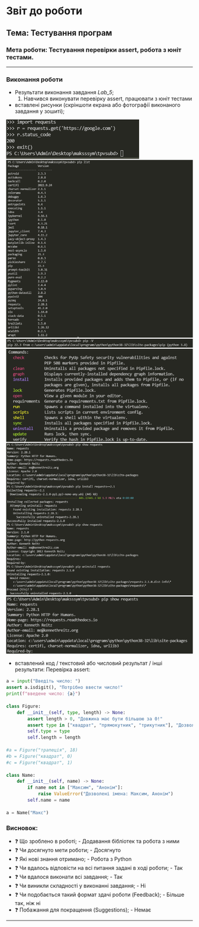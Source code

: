 # Звіт до роботи
## Тема: Тестування програм
### Мета роботи: Тестування перевірки assert, робота з юніт тестами.
---
### Виконання роботи
- Результати виконання завдання *Lab_5*;
    1. Навчився виконувати перевірку assert, працювати з юніт тестами 
- вставлені рисунки (скріншоти екрана або фотографії виконаного завдання у зошиті); 

![alt text](https://github.com/Maksssym/tpvsubd/blob/main/lab_4/Screenshots/lib%20requests.PNG "1")
![alt text](https://github.com/Maksssym/tpvsubd/blob/main/lab_4/Screenshots/pip%20packages.PNG "2")
![alt text](https://github.com/Maksssym/tpvsubd/blob/main/lab_4/Screenshots/pip%20version.PNG "3")
![alt text](https://github.com/Maksssym/tpvsubd/blob/main/lab_4/Screenshots/pipenv%20commands.PNG "4")
![alt text](https://github.com/Maksssym/tpvsubd/blob/main/lab_4/Screenshots/res%20of%20commands.PNG "5")
![alt text](https://github.com/Maksssym/tpvsubd/blob/main/lab_4/Screenshots/res%20of%20last%20comm.PNG "6")

- вставлений код / текстовий або числовий результат / інші результати:
Перевірка assert:
```python
a = input("Введіть число: ")
assert a.isdigit(), "Потрібно ввести число!"
print(f"введене число: {a}")

class Figure:
    def __init__(self, type, length) -> None:
        assert length > 0, "Довжина має бути більшою за 0!"
        assert type in ["квадрат", "прямокутник", "трикутник"], "Дозволені фігури: квадрат, прямокутник, трикутник"
        self.type = type
        self.length = length

#a = Figure("трапеція", 18)
#b = Figure("квадрат", 0)
#c = Figure("квадрат", 1)

class Name:
    def __init__(self, name) -> None:
        if name not in ["Максим", "Анонім"]:
            raise ValueError("Дозволені імена: Максим, Анонім")
        self.name = name

a = Name("Макс")
```

### Висновок: 
- :question: Що зроблено в роботі; - Додавання бібліотек та робота з ними
- :question: Чи досягнуто мети роботи; - Досягнуто
- :question: Які нові знання отримано; - Робота з Python 
- :question: Чи вдалось відповісти на всі питання задані в ході роботи; - Так
- :question: Чи вдалося виконати всі завдання; - Так
- :question: Чи виникли складності у виконанні завдання; - Ні
- :question: Чи подобається такий формат здачі роботи (Feedback); - Більше так, ніж ні
- :question: Побажання для покращення (Suggestions); - Немає
---